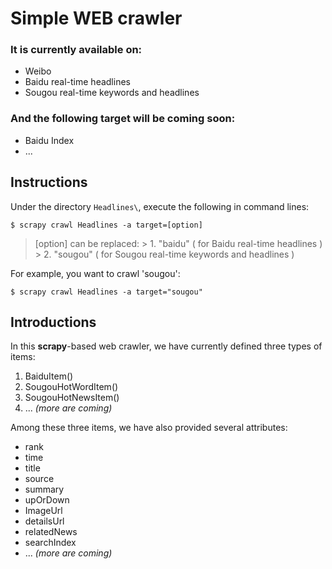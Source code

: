 # **Simple WEB crawler**

### It is currently available on:
+ Weibo
+ Baidu real-time headlines
+ Sougou real-time keywords and headlines

### And the following target will be coming soon:
+ Baidu Index
+ ...

## Instructions
Under the directory `Headlines\`, execute the following in command lines:

`$ scrapy crawl Headlines -a target=[option]`

>  [option] can be replaced: 
	> 1. "baidu"   ( for Baidu real-time headlines ) 
	> 2. "sougou"   ( for Sougou real-time keywords and headlines )

For example, you want to crawl 'sougou':

`$ scrapy crawl Headlines -a target="sougou"` 

## Introductions
In this **scrapy**-based web crawler, we have currently defined three types of items:

1. BaiduItem()  
2. SougouHotWordItem()
3. SougouHotNewsItem()
4. ... *(more are coming)*

Among these three items, we have also provided several attributes:

+ rank
+ time
+ title
+ source
+ summary
+ upOrDown
+ ImageUrl
+ detailsUrl
+ relatedNews
+ searchIndex
+ ... *(more are coming)*





